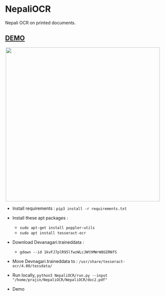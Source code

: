 # NepaliOCR
Nepali OCR on printed documents.

## [DEMO](http://52.177.21.44:8501/)

 <center>
<img src="https://raw.githubusercontent.com/prajinkhadka/Machine-Learning/master/DeepinScreenshot_select-area_20210722102805.png" width="500"/>
</center>


* Install requirements : ```pip3 install -r requirements.txt```

* Install these apt packages :
    - ```sudo apt-get install poppler-utils```
    - ```sudo apt install tesseract-ocr```

* Download Devanagari.traineddata : 
    - ```gdown --id 1kvFJ7plR95lfwzWLcJWthMWrW8GIRNfS```

* Move Devnagari.traineddata to : ```/usr/share/tesseract-ocr/4.00/tessdata/```

* Run locally, ```python3 NepaliOCR/run.py --input "/home/prajin/NepaliOCR/NepaliOCR/doc2.pdf"```

* Demo